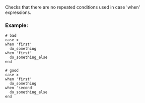 Checks that there are no repeated conditions
used in case 'when' expressions.

### Example:

    # bad
    case x
    when 'first'
      do_something
    when 'first'
      do_something_else
    end

    # good
    case x
    when 'first'
      do_something
    when 'second'
      do_something_else
    end